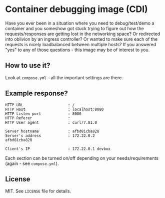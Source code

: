 # Container debugging image (CDI)

Have you ever been in a situation where you need to debug/test/demo a container and you someshow got stuck trying to figure out how the requests/responses are getting lost in the networking space? Or redirected into oblivion by an ingress controller? Or wanted to make sure each of the requests is nicely loadbalanced between multiple hosts? If you answered "yes" to any of those questions - this image may be of interest to you.

## How to use it?

Look at `compose.yml` - all the important settings are there.

## Example response?

```none
HTTP URL                    : /
HTTP Host                   : localhost:8080
HTTP Listen port            : 8080
HTTP Referer                :
HTTP User agent             : curl/7.81.0

Server hostname             : afbd81cba828
Server's address            : 172.22.0.2                              afbd81cba828

Client's IP                 : 172.22.0.1 devbox
```

Each section can be turned on/off depending on your needs/requirements (again - see `compose.yml`).

## License

MIT. See `LICENSE` file for details.

